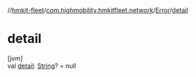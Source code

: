 //[hmkit-fleet](../../../index.md)/[com.highmobility.hmkitfleet.network](../index.md)/[Error](index.md)/[detail](detail.md)

# detail

[jvm]\
val [detail](detail.md): [String](https://kotlinlang.org/api/latest/jvm/stdlib/kotlin/-string/index.html)? = null
